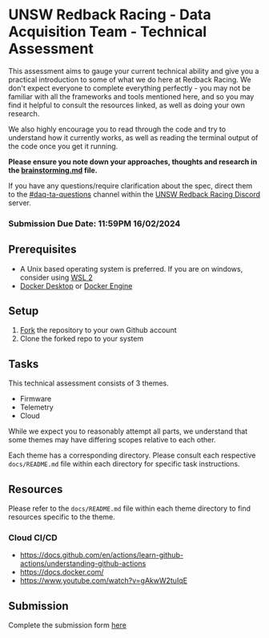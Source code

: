 # UNSW Redback Racing - Data Acquisition Team - Technical Assessment

This assessment aims to gauge your current technical ability and give you a practical introduction to some of what we do here at Redback Racing. We don't expect everyone to complete everything perfectly - you may not be familiar with all the frameworks and tools mentioned here, and so you may find it helpful to consult the resources linked, as well as doing your own research.

We also highly encourage you to read through the code and try to understand how it currently works, as well as reading the terminal output of the code once you get it running.

**Please ensure you note down your approaches, thoughts and research in the [brainstorming.md](./brainstorming.md) file.**

If you have any questions/require clarification about the spec, direct them to the [#daq-ta-questions](https://discord.com/channels/884232338316345374/1144840015856291890) channel within the [UNSW Redback Racing Discord](https://discord.gg/fVErHVAapj) server.

### Submission Due Date: 11:59PM 16/02/2024

## Prerequisites

- A Unix based operating system is preferred. If you are on windows, consider using [WSL 2](https://learn.microsoft.com/en-us/windows/wsl/install)
- [Docker Desktop](https://docs.docker.com/desktop/) or [Docker Engine](https://docs.docker.com/engine/)

## Setup

1. [Fork](https://github.com/UNSW-Redback-Racing/DAQ-Technical-Assessment/fork) the repository to your own Github account
2. Clone the forked repo to your system

## Tasks

This technical assessment consists of 3 themes.

- Firmware
- Telemetry
- Cloud

While we expect you to reasonably attempt all parts, we understand that some themes may have differing scopes relative to each other.

Each theme has a corresponding directory. Please consult each respective `docs/README.md` file within each directory for specific task instructions.

## Resources

Please refer to the `docs/README.md` file within each theme directory to find resources specific to the theme.

### Cloud CI/CD

- https://docs.github.com/en/actions/learn-github-actions/understanding-github-actions
- https://docs.docker.com/
- https://www.youtube.com/watch?v=gAkwW2tuIqE

## Submission

Complete the submission form [here](https://forms.office.com/r/q4W1DqCj2n)
